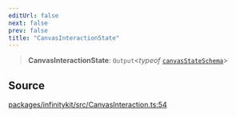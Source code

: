 ```yaml
---
editUrl: false
next: false
prev: false
title: "CanvasInteractionState"
---
```


> **CanvasInteractionState**: `Output`\<*typeof* [`canvasStateSchema`](../variables/canvasStateSchema.md)\>

## Source

[packages/infinitykit/src/CanvasInteraction.ts:54](https://github.com/nodenogg-in/alpha-p2p/blob/8383a4b/packages/infinitykit/src/CanvasInteraction.ts#L54)
